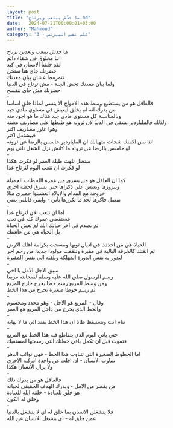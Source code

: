 ```yaml
---
layout: post
title: "ما حدّش بيتعب ويرتاح.md"
date:   2024-07-21T00:00:01+03:00
author: "Mahmoud"
category: "3 - علم نفس البيزنس"
---
```

ما حدش بيتعب وبعدين يرتاح\
انتا مخلوق في شقاء دائم\
لقد خلقنا الانسان في كبد\
حضرتك جاي هنا تمتحن\
تتمرمط عشان يبان معدنك\
ولما يبان معدنك تخش الجنة - مش ترتاح في الدنيا\
حضرتك مش جاي تتفسح\
-\
فالعاقل هو من يستطيع وسط هذه الامواج الا ينسي لماذا خلق
اساسا\
من يدرك انه لم يخلق ليعيش في مستوي مادي جيد\
وبالمناسبة كل مستوي مادي جيد هناك ما هو اجود منه\
ولذلك فالملياردير يشقي في الدنيا لان ثروته هو ظبطها علي
مصاريف معينة\
وهوا عاوز مصاريف اكتر\
فبيشتغل اكتر\
انتا بس اكمنك شحات متهيالك ان الملياردير حاسس بالرضا عن
ثروته\
لو حاسس بالرضا عن ثروته ما كانش نزل الشغل تاني
يوم\
-\
ستظل تلهث طيلة العمر لو فكرت هكذا\
لو فكرت ان تتعب اليوم لترتاح غدا\
-\
كما ان العاقل هو من يسرق من عمره اللحظات الجميلة\
ويبروزها ويعيش علي ذكراها حتي يسرق لحظة اخري\
خروجة مع المدام والاولاد اتعشيتوا جمبري مثلا\
تفضل فاكرها لحد ما تكررها تاني - وابقي قابلني
يعني\
-\
اما ان تتعب الان لترتاح غدا\
فستقضي عمرك كله في تعب\
ثم تصدم في اخر حياتك انك لم تعش الحياة\
بل الحياة هي من عاشتك\
-\
الحياة هي من اخذتك في اذيال ثوبها ومسحت بكرامة اهلك
الارض\
ثم القتك كالخرقة البالية في مقبرة وتلقفت مولودا جديدا من
رحم اخر\
لتدور به نفس الدورة المهلكة وتلقيه الي نفس
المقبرة\
-\
سبق الاجل الامل يا اخي\
رسم الرسول صلي الله عليه وسلم لصحابته مربعا\
ومن وسط المربع رسم خطا يخرج خارج المربع\
ثم رسم خوطا صغيرة تخرج من هذا الخط\
-\
وقال - المربع هو الاجل - وهو محدد ومحسوم\
والخط الذي يخرج من داخل المربع هو العمر\
-\
تنام انت وتستيقظ ظانا ان هذا الخط يمتد الي ما لا
نهاية\
-\
حتي ياتي اليوم الذي يتقاطع فيه هذا الخط مع
المربع\
فتموت قبل ان تكمل باقي خطتك التي رسمتها لمستقبك\
-\
اما الخطوط الصغيرة التي تتناوب هذا الخط - فهي نوائب
الدهر\
تتناوب الانسان - ان افلت من واحدة ادركته الاخري\
ولا يزال الانسان هكذا\
-\
فالعاقل هو من يدرك ذلك\
من يقصر من الامل - ويدرك الهدف الحقيقي لحياته\
هو خلق للعبادة - خلقه الله للعبادة\
وخلق له الكون\
-\
فلا ينشغلن الانسان بما خلق له اي لا ينشغل
بالدنيا\
عمن خلق له - اي ينشغل الانسان عن الله
